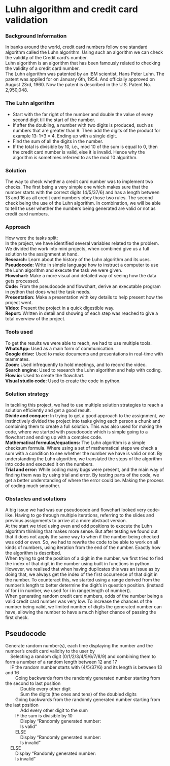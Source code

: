 # Luhn algorithm and credit card validation
### Background Information
In banks around the world, credit card numbers follow one standard algorithm called the Luhn algorithm. Using such an algorithm we can check the validity of the Credit card’s number.\
Luhn algorithm is an algorithm that has been famously related to checking the validity of a credit card number.\
The Luhn algorithm was patented by an IBM scientist, Hans Peter Luhn. The patent was applied for on January 6th, 1954. And officially approved on August 23rd, 1960. Now the patent is described in the U.S. Patent No. 2,950,048.


### The Luhn algorithm
- Start with the far right of the number and double the value of every second digit till the start of the number.
- If after the doubling, a number with two digits is produced, such as numbers that are greater than 9. Then add the digits of the product for example 13: 1+3 = 4. Ending up with a single digit.
- Find the sum of all the digits in the number.
- If the total is divisible by 10, i.e., mod 10 of the sum is equal to 0, then the credit card number is valid, else it is invalid. Hence why the algorithm is sometimes referred to as the mod 10 algorithm.


### Solution
The way to check whether a credit card number was to implement two checks. The first being a very simple one which makes sure that the number starts with the correct digits (4/5/37/6) and has a length between 13 and 16 as all credit card numbers obey those two rules. The second check being the use of the Luhn algorithm. In combination, we will be able to tell the user whether the numbers being generated are valid or not as credit card numbers.


### Approach
How were the tasks split:\
In the project, we have identified several variables related to the problem. We divided the work into mini projects, when combined give us a full solution to the assignment at hand.\
**Research:** Learn about the history of the Luhn algorithm and its uses.\
**Pseudocode:** Write in simple language how to instruct a computer to use the Luhn algorithm and execute the task we were given.\
**Flowchart:** Make a more visual and detailed way of seeing how the data gets processed.\
**Code:** From the pseudocode and flowchart, derive an executable program in python that does what the task needs.\
**Presentation:** Make a presentation with key details to help present how the project went.\
**Video:** Present the project in a quick digestible way.\
**Report:** Written in detail and showing of each step was reached to give a total overview of the project.


### Tools used
To get the results we were able to reach, we had to use multiple tools.\
**WhatsApp:** Used as a main form of communication.\
**Google drive:** Used to make documents and presentations in real-time with teammates.\
**Zoom:** Used infrequently to hold meetings, and to record the video.\
**Search engine:** Used to research the Luhn algorithm and help with coding.\
**Flow.io:** Used to create the flowchart.\
**Visual studio code:** Used to create the code in python.


### Solution strategy
In tackling this project, we had to use multiple solution strategies to reach a solution efficiently and get a good result.\
**Divide and conquer:** In trying to get a good approach to the assignment, we instinctively divided the project into tasks giving each person a chunk and combining them to create a full solution. This was also used for making the code, where we started with pseudocode which is simple going to a flowchart and ending up with a complex code.\
**Mathematical formulas/equations:** The Luhn algorithm is a simple checksum formula. Where using a set of mathematical steps we check a sum with a condition to see whether the number we have is valid or not. By understanding the Luhn algorithm, we translated the steps of the algorithm into code and executed it on the numbers.\
**Trial and error:** While coding many bugs were present, and the main way of finding them was by using trial and error. By testing parts of the code, we get a better understanding of where the error could be. Making the process of coding much smoother.


### Obstacles and solutions
A big issue we had was our pseudocode and flowchart looked very code-like. Having to go through multiple iterations, referring to the slides and previous assignments to arrive at a more abstract version.\
At the start we tried using even and odd positions to execute the Luhn algorithm thinking that makes more sense. But after testing we found out that it does not apply the same way to when if the number being checked was odd or even. So, we had to rewrite the code to be able to work on all kinds of numbers, using iteration from the end of the number. Exactly how the algorithm is described.\
When trying to get the position of a digit in the number, we first tried to find the index of that digit in the number using built in functions in python. However, we realised that when having duplicates this was an issue as by doing that, we always get the index of the first occurrence of that digit in the number. To counteract this, we started using a range derived from the number’s length to better determine the digit’s in question position. (instead of for i in number, we used for i in range(length of number)).\
When generating random credit card numbers, odds of the number being a valid credit card number was very low. To increase the chances of the number being valid, we limited number of digits the generated number can have, allowing the number to have a much higher chance of passing the first check.


## Pseudocode
Generate random number(s), each time displaying the number and the number’s credit card validity to the user by\
&nbsp;&nbsp;&nbsp;&nbsp;Selecting a random digit (0/1/2/3/4/5/6/7/8/9) and combining them to form a number of a random length between 12 and 17\
&nbsp;&nbsp;&nbsp;&nbsp;IF the random number starts with (4/5/37/6) and its length is between 13 and 16\
&nbsp;&nbsp;&nbsp;&nbsp;&nbsp;&nbsp;&nbsp;&nbsp;Going backwards from the randomly generated number starting from the second to last position\
&nbsp;&nbsp;&nbsp;&nbsp;&nbsp;&nbsp;&nbsp;&nbsp;&nbsp;&nbsp;&nbsp;&nbsp;Double every other digit\
&nbsp;&nbsp;&nbsp;&nbsp;&nbsp;&nbsp;&nbsp;&nbsp;&nbsp;&nbsp;&nbsp;&nbsp;Sum the digits (the ones and tens) of the doubled digits\
&nbsp;&nbsp;&nbsp;&nbsp;&nbsp;&nbsp;&nbsp;&nbsp;Going backwards from the randomly generated number starting from the last position\
&nbsp;&nbsp;&nbsp;&nbsp;&nbsp;&nbsp;&nbsp;&nbsp;&nbsp;&nbsp;&nbsp;&nbsp;Add every other digit to the sum\
&nbsp;&nbsp;&nbsp;&nbsp;&nbsp;&nbsp;&nbsp;&nbsp;IF the sum is divisible by 10\
&nbsp;&nbsp;&nbsp;&nbsp;&nbsp;&nbsp;&nbsp;&nbsp;&nbsp;&nbsp;&nbsp;&nbsp;Display “Randomly generated number: <generated number>\
&nbsp;&nbsp;&nbsp;&nbsp;&nbsp;&nbsp;&nbsp;&nbsp;&nbsp;&nbsp;&nbsp;&nbsp;Is valid”\
&nbsp;&nbsp;&nbsp;&nbsp;&nbsp;&nbsp;&nbsp;&nbsp;ELSE\
&nbsp;&nbsp;&nbsp;&nbsp;&nbsp;&nbsp;&nbsp;&nbsp;&nbsp;&nbsp;&nbsp;&nbsp;Display “Randomly generated number: <generated number>\
&nbsp;&nbsp;&nbsp;&nbsp;&nbsp;&nbsp;&nbsp;&nbsp;&nbsp;&nbsp;&nbsp;&nbsp;Is invalid”\
&nbsp;&nbsp;&nbsp;&nbsp;ELSE\
&nbsp;&nbsp;&nbsp;&nbsp;&nbsp;&nbsp;&nbsp;&nbsp;Display “Randomly generated number: <generated number>\
&nbsp;&nbsp;&nbsp;&nbsp;&nbsp;&nbsp;&nbsp;&nbsp;Is invalid”
